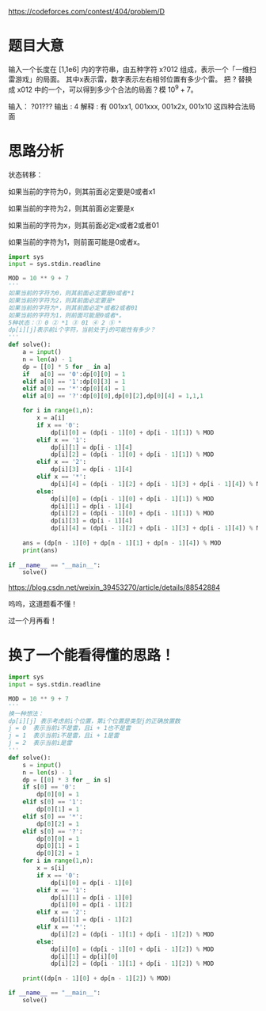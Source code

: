 https://codeforces.com/contest/404/problem/D

# 题目大意

输入一个长度在 [1,1e6] 内的字符串，由五种字符 x?012 组成，表示一个「一维扫雷游戏」的局面。
其中x表示雷，数字表示左右相邻位置有多少个雷。
把 ? 替换成 x012 中的一个，可以得到多少个合法的局面？模 $10^9+7$。

输入： ?01???
输出 :   4
解释 :   有 001xx1, 001xxx, 001x2x, 001x10 这四种合法局面



# 思路分析

状态转移：

如果当前的字符为0，则其前面必定要是0或者x1

如果当前的字符为2，则其前面必定要是x

如果当前的字符为x，则其前面必定x或者2或者01

如果当前的字符为1，则前面可能是0或者x。

```python
import sys
input = sys.stdin.readline

MOD = 10 ** 9 + 7
'''
如果当前的字符为0，则其前面必定要是0或者*1
如果当前的字符为2，则其前面必定要是*
如果当前的字符为*，则其前面必定*或者2或者01
如果当前的字符为1，则前面可能是0或者*。
5种状态：① 0 ② *1 ③ 01 ④ 2 ⑤ *
dp[i][j]表示前i个字符，当前处于j的可能性有多少？
'''
def solve():
    a = input()
    n = len(a) - 1
    dp = [[0] * 5 for _ in a]
    if   a[0] == '0':dp[0][0] = 1
    elif a[0] == '1':dp[0][3] = 1
    elif a[0] == '*':dp[0][4] = 1
    elif a[0] == '?':dp[0][0],dp[0][2],dp[0][4] = 1,1,1

    for i in range(1,n):
        x = a[i]
        if x == '0':
            dp[i][0] = (dp[i - 1][0] + dp[i - 1][1]) % MOD
        elif x == '1':
            dp[i][1] = dp[i - 1][4]
            dp[i][2] = (dp[i - 1][0] + dp[i - 1][1]) % MOD
        elif x == '2':
            dp[i][3] = dp[i - 1][4]
        elif x == '*':
            dp[i][4] = (dp[i - 1][2] + dp[i - 1][3] + dp[i - 1][4]) % MOD
        else:
            dp[i][0] = (dp[i - 1][0] + dp[i - 1][1]) % MOD
            dp[i][1] = dp[i - 1][4]
            dp[i][2] = (dp[i - 1][0] + dp[i - 1][1]) % MOD
            dp[i][3] = dp[i - 1][4]
            dp[i][4] = (dp[i - 1][2] + dp[i - 1][3] + dp[i - 1][4]) % MOD
    
    ans = (dp[n - 1][0] + dp[n - 1][1] + dp[n - 1][4]) % MOD
    print(ans)
            
if __name__ == "__main__":
    solve()
```

https://blog.csdn.net/weixin_39453270/article/details/88542884



呜呜，这道题看不懂！

过一个月再看！

# 换了一个能看得懂的思路！



```python
import sys
input = sys.stdin.readline

MOD = 10 ** 9 + 7
'''
换一种想法：
dp[i][j] 表示考虑前i个位置，第i个位置是类型j的正确放置数
j = 0  表示当前i不是雷，且i + 1也不是雷
j = 1  表示当前i不是雷，且i + 1是雷
j = 2  表示当前i是雷
'''
def solve():
    s = input()
    n = len(s) - 1
    dp = [[0] * 3 for _ in s]
    if s[0] == '0':
        dp[0][0] = 1
    elif s[0] == '1':
        dp[0][1] = 1
    elif s[0] == '*':
        dp[0][2] = 1
    elif s[0] == '?':
        dp[0][0] = 1
        dp[0][1] = 1
        dp[0][2] = 1
    for i in range(1,n):
        x = s[i]
        if x == '0':
            dp[i][0] = dp[i - 1][0]
        elif x == '1':
            dp[i][1] = dp[i - 1][0]
            dp[i][0] = dp[i - 1][2]
        elif x == '2':
            dp[i][1] = dp[i - 1][2]
        elif x == '*':
            dp[i][2] = (dp[i - 1][1] + dp[i - 1][2]) % MOD
        else:
            dp[i][0] = (dp[i - 1][0] + dp[i - 1][2]) % MOD
            dp[i][1] = dp[i][0]
            dp[i][2] = (dp[i - 1][1] + dp[i - 1][2]) % MOD
    
    print((dp[n - 1][0] + dp[n - 1][2]) % MOD)

if __name__ == "__main__":
    solve()
```


